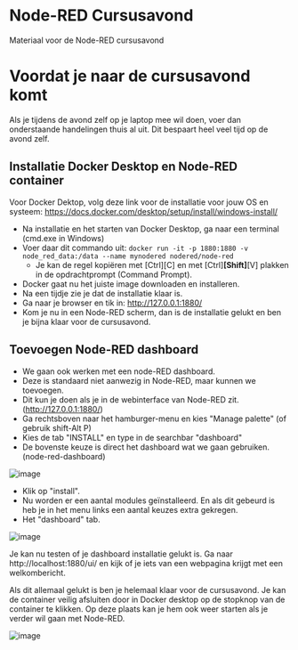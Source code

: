 # Node-RED Cursusavond
Materiaal voor de Node-RED cursusavond

# Voordat je naar de cursusavond komt
Als je tijdens de avond zelf op je laptop mee wil doen, voer dan onderstaande handelingen thuis al uit.
Dit bespaart heel veel tijd op de avond zelf.

## Installatie Docker Desktop en Node-RED container
Voor Docker Dektop, volg deze link voor de installatie voor jouw OS en systeem:
https://docs.docker.com/desktop/setup/install/windows-install/ 

* Na installatie en het starten van Docker Desktop, ga naar een terminal (cmd.exe in Windows)
* Voer daar dit commando uit: `docker run -it -p 1880:1880 -v node_red_data:/data --name mynodered nodered/node-red`
  * Je kan de regel kopiëren met [Ctrl][C] en met [Ctrl]**[Shift]**[V] plakken in de opdrachtprompt (Command Prompt).
* Docker gaat nu het juiste image downloaden en installeren.
* Na een tijdje zie je dat de installatie klaar is.
* Ga naar je browser en tik in: http://127.0.0.1:1880/
* Kom je nu in een Node-RED scherm, dan is de installatie gelukt en ben je bijna klaar voor de cursusavond.

## Toevoegen Node-RED dashboard
* We gaan ook werken met een node-RED dashboard.
* Deze is standaard niet aanwezig in Node-RED, maar kunnen we toevoegen.
* Dit kun je doen als je in de webinterface van Node-RED zit. (http://127.0.0.1:1880/)
* Ga rechtsboven naar het hamburger-menu en kies "Manage palette" (of gebruik shift-Alt P)
* Kies de tab "INSTALL" en type in de searchbar "dashboard"
* De bovenste keuze is direct het dashboard wat we gaan gebruiken. (node-red-dashboard)

![image](https://github.com/user-attachments/assets/eb9e4006-661f-47ce-b992-db8ed9cc0134)

* Klik op "install".
* Nu worden er een aantal modules geïnstalleerd. En als dit gebeurd is heb je in het menu links een aantal keuzes extra gekregen.
* Het "dashboard" tab.

![image](https://github.com/user-attachments/assets/05523825-3bb4-4d10-890d-1d372cd76bc6)

Je kan nu testen of je dashboard installatie gelukt is. Ga naar http://localhost:1880/ui/ en kijk of je iets van een webpagina krijgt met een welkombericht.

Als dit allemaal gelukt is ben je helemaal klaar voor de cursusavond. Je kan de container veilig afsluiten door in Docker desktop op de stopknop van de container te klikken. Op deze plaats kan je hem ook weer starten als je verder wil gaan met Node-RED.

![image](https://github.com/user-attachments/assets/8a0d78e8-708e-41cb-a3ef-72fb021de4e0)




